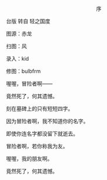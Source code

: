 <p align="center">序</p>

台版 转自 轻之国度

图源：赤龙

扫图：风

录入：kid

修图：bulbfrm

喔喔，冒险者啊——

竟然死了，何其遗憾。

刻在墓碑上的只有短短四字。

因为冒险者啊，我不知道你的名字。

即使你连名字都没留下就逝去。

冒险者啊，若你称我为友。

喔喔，我的朋友啊。

竟然死了，何其遗憾。

